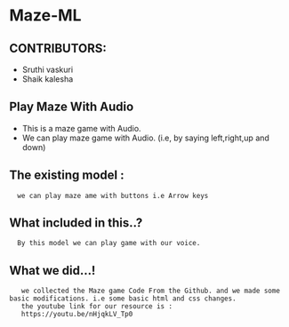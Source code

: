 # Maze-ML

## CONTRIBUTORS:
- Sruthi vaskuri 
- Shaik kalesha
  
## Play Maze With Audio
- This is a maze game with Audio.
- We can play maze game with Audio. (i.e, by saying left,right,up and down)
## The existing model :
      we can play maze ame with buttons i.e Arrow keys
   
## What included in this..? 
      By this model we can play game with our voice. 
      
## What we did...!
       we collected the Maze game Code From the Github. and we made some basic modifications. i.e some basic html and css changes.
       the youtube link for our resource is : 
       https://youtu.be/nHjqkLV_Tp0
       
